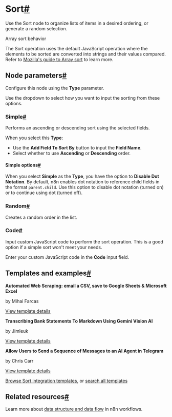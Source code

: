 [](https://github.com/n8n-io/n8n-docs/edit/main/docs/integrations/builtin/core-nodes/n8n-nodes-base.sort.md "Edit this page")

# Sort[#](#sort "Permanent link")

Use the Sort node to organize lists of items in a desired ordering, or generate a random selection.

Array sort behavior

The Sort operation uses the default JavaScript operation where the elements to be sorted are converted into strings and their values compared. Refer to [Mozilla's guide to Array sort](https://developer.mozilla.org/en-US/docs/Web/JavaScript/Reference/Global_Objects/Array/sort) to learn more.

## Node parameters[#](#node-parameters "Permanent link")

Configure this node using the **Type** parameter.

Use the dropdown to select how you want to input the sorting from these options.

### Simple[#](#simple "Permanent link")

Performs an ascending or descending sort using the selected fields.

When you select this **Type**:

*   Use the **Add Field To Sort By** button to input the **Field Name**.
*   Select whether to use **Ascending** or **Descending** order.

#### Simple options[#](#simple-options "Permanent link")

When you select **Simple** as the **Type**, you have the option to **Disable Dot Notation**. By default, n8n enables dot notation to reference child fields in the format `parent.child`. Use this option to disable dot notation (turned on) or to continue using dot (turned off).

### Random[#](#random "Permanent link")

Creates a random order in the list.

### Code[#](#code "Permanent link")

Input custom JavaScript code to perform the sort operation. This is a good option if a simple sort won't meet your needs.

Enter your custom JavaScript code in the **Code** input field.

## Templates and examples[#](#templates-and-examples "Permanent link")

**Automated Web Scraping: email a CSV, save to Google Sheets & Microsoft Excel**

by Mihai Farcas

[View template details](https://n8n.io/workflows/2275-automated-web-scraping-email-a-csv-save-to-google-sheets-and-microsoft-excel/)

**Transcribing Bank Statements To Markdown Using Gemini Vision AI**

by Jimleuk

[View template details](https://n8n.io/workflows/2421-transcribing-bank-statements-to-markdown-using-gemini-vision-ai/)

**Allow Users to Send a Sequence of Messages to an AI Agent in Telegram**

by Chris Carr

[View template details](https://n8n.io/workflows/2917-allow-users-to-send-a-sequence-of-messages-to-an-ai-agent-in-telegram/)

[Browse Sort integration templates](https://n8n.io/integrations/sort/), or [search all templates](https://n8n.io/workflows/)

## Related resources[#](#related-resources "Permanent link")

Learn more about [data structure and data flow](../../../../data/) in n8n workflows.